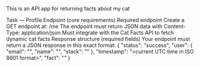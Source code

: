 This is an API app for returning facts about my cat 

Task — Profile Endpoint (core requirements)
Required endpoint
Create a GET endpoint at: /me
The endpoint must return JSON data with Content-Type: application/json
Must integrate with the Cat Facts API to fetch dynamic cat facts
Response structure (required fields)
Your endpoint must return a JSON response in this exact format:
{
  "status": "success",
  "user": {
    "email": "<your email>",
    "name": "<your full name>",
    "stack": "<your backend stack>"
  },
  "timestamp": "<current UTC time in ISO 8601 format>",
  "fact": "<random cat fact from Cat Facts API>"
}